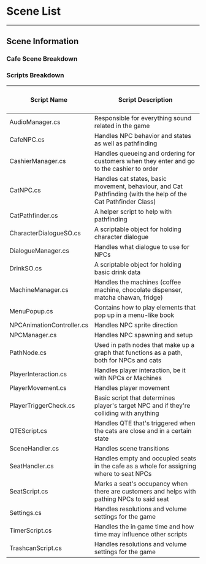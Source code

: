 # Scene List
---
<h2>
  Scene Information
</h2>
<h3>
  Cafe Scene Breakdown
</h3>
<h3>
  Scripts Breakdown
</h3>
<table width="100%">
  <thead>
    <tr>
      <th width="33%">
        <h4>
          <a>Script Name</a>
        </h4>
      </th>
      <th width="67%">
        <h4>
          <a>Script Description</a>
        </h4>
      </th>
    </tr>
  </thead>
  <tbody>
    <tr>
      <td>
        AudioManager.cs
      </td>
      <td>
        Responsible for everything sound related in the game
      </td>
    </tr>
    <tr>
      <td>
        CafeNPC.cs
      </td>
      <td>
        Handles NPC behavior and states as well as pathfinding
      </td>
    </tr>
    <tr>
      <td>
        CashierManager.cs
      </td>
      <td>
        Handles queueing and ordering for customers when they enter and go to the cashier to order
      </td>
    </tr>
    <tr>
      <td>
        CatNPC.cs
      </td>
      <td>
        Handles cat states, basic movement, behaviour, and Cat Pathfinding (with the help of the Cat Pathfinder Class) 
      </td>
    </tr>
    <tr>
      <td>
        CatPathfinder.cs
      </td>
      <td>
        A helper script to help with pathfinding 
      </td>
    </tr>
    <tr>
      <td>
        CharacterDialogueSO.cs
      </td>
      <td>
        A scriptable object for holding character dialogue
      </td>
    </tr>
    <tr>
      <td>
        DialogueManager.cs
      </td>
      <td>
        Handles what dialogue to use for NPCs
      </td>
    </tr>
    <tr>
      <td>
        DrinkSO.cs
      </td>
      <td>
        A scriptable object for holding basic drink data
      </td>
    </tr>
    <tr>
      <td>
        MachineManager.cs
      </td>
      <td>
        Handles the machines (coffee machine, chocolate dispenser, matcha chawan, fridge)
      </td>
    </tr>
    <tr>
      <td>
        MenuPopup.cs
      </td>
      <td>
        Contains how to play elements that pop up in a menu-like book
      </td>
    </tr>
    <tr>
      <td>
        NPCAnimationController.cs
      </td>
      <td>
        Handles NPC sprite direction
      </td>
    </tr>
    <tr>
      <td>
        NPCManager.cs
      </td>
      <td>
        Handles NPC spawning and setup
      </td>
    </tr>
    <tr>
      <td>
        PathNode.cs
      </td>
      <td>
       Used in path nodes that make up a graph that functions as a path, both for NPCs and cats
      </td>
    </tr>
    <tr>
      <td>
        PlayerInteraction.cs
      </td>
      <td>
        Handles player interaction, be it with NPCs or Machines
      </td>
    </tr>
    <tr>
      <td>
        PlayerMovement.cs
      </td>
      <td>
        Handles player movement
      </td>
    </tr>
    <tr>
      <td>
        PlayerTriggerCheck.cs
      </td>
      <td>
        Basic script that determines player's target NPC and if they're colliding with anything
      </td>
    </tr>
    <tr>
      <td>
        QTEScript.cs
      </td>
      <td>
        Handles QTE that's triggered when the cats are close and in a certain state
      </td>
    </tr>
    <tr>
      <td>
        SceneHandler.cs
      </td>
      <td>
        Handles scene transitions
      </td>
    </tr>
    <tr>
      <td>
        SeatHandler.cs
      </td>
      <td>
        Handles empty and occupied seats in the cafe as a whole for assigning where to seat NPCs
      </td>
    </tr>
    <tr>
      <td>
        SeatScript.cs
      </td>
      <td>
        Marks a seat's occupancy when there are customers and helps with pathing NPCs to said seat
      </td>
    </tr>
    <tr>
      <td>
        Settings.cs
      </td>
      <td>
        Handles resolutions and volume settings for the game
      </td>
    </tr>
    <tr>
      <td>
        TimerScript.cs
      </td>
      <td>
        Handles the in game time and how time may influence other scripts 
      </td>
    </tr>
    <tr>
      <td>
        TrashcanScript.cs
      </td>
      <td>
        Handles resolutions and volume settings for the game
      </td>
    </tr>
  </tbody>
</table>
